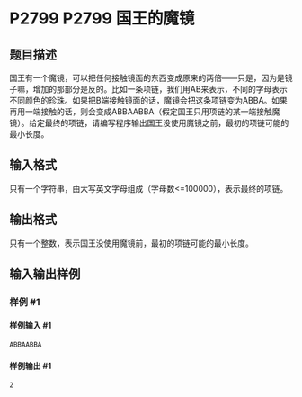 # P2799 P2799 国王的魔镜

## 题目描述

国王有一个魔镜，可以把任何接触镜面的东西变成原来的两倍——只是，因为是镜子嘛，增加的那部分是反的。比如一条项链，我们用AB来表示，不同的字母表示不同颜色的珍珠。如果把B端接触镜面的话，魔镜会把这条项链变为ABBA。如果再用一端接触的话，则会变成ABBAABBA（假定国王只用项链的某一端接触魔镜）。给定最终的项链，请编写程序输出国王没使用魔镜之前，最初的项链可能的最小长度。


## 输入格式

只有一个字符串，由大写英文字母组成（字母数<=100000），表示最终的项链。


## 输出格式

只有一个整数，表示国王没使用魔镜前，最初的项链可能的最小长度。


## 输入输出样例

### 样例 #1

#### 样例输入 #1

```
ABBAABBA
```

#### 样例输出 #1

```
2
```
